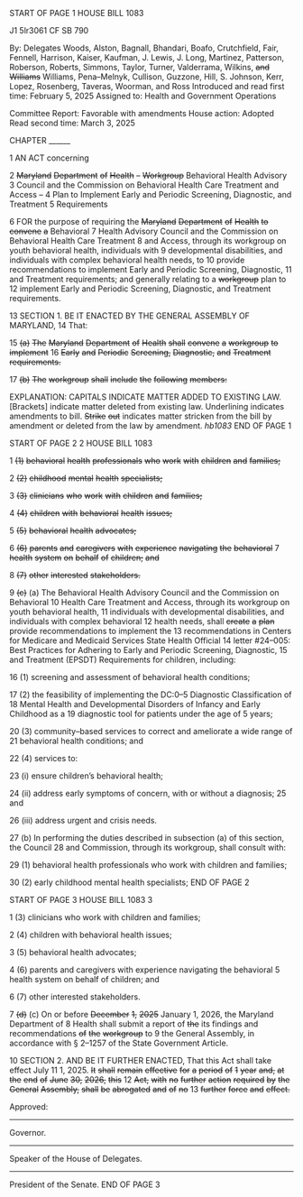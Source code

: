 START OF PAGE 1
HOUSE BILL 1083

J1 5lr3061
CF SB 790

By: Delegates Woods, Alston, Bagnall, Bhandari, Boafo, Crutchfield, Fair, Fennell,
Harrison, Kaiser, Kaufman, J. Lewis, J. Long, Martinez, Patterson,
Roberson, Roberts, Simmons, Taylor, Turner, Valderrama, Wilkins, ~~and~~
~~Williams~~ Williams, Pena–Melnyk, Cullison, Guzzone, Hill, S. Johnson, Kerr,
Lopez, Rosenberg, Taveras, Woorman, and Ross
Introduced and read first time: February 5, 2025
Assigned to: Health and Government Operations

Committee Report: Favorable with amendments
House action: Adopted
Read second time: March 3, 2025

CHAPTER ______

1 AN ACT concerning

2 ~~Maryland~~ ~~Department~~ ~~of~~ ~~Health~~ ~~–~~ ~~Workgroup~~ Behavioral Health Advisory
3 Council and the Commission on Behavioral Health Care Treatment and Access –
4 Plan to Implement Early and Periodic Screening, Diagnostic, and Treatment
5 Requirements

6 FOR the purpose of requiring the ~~Maryland~~ ~~Department~~ ~~of~~ ~~Health~~ ~~to~~ ~~convene~~ ~~a~~ Behavioral
7 Health Advisory Council and the Commission on Behavioral Health Care Treatment
8 and Access, through its workgroup on youth behavioral health, individuals with
9 developmental disabilities, and individuals with complex behavioral health needs, to
10 provide recommendations to implement Early and Periodic Screening, Diagnostic,
11 and Treatment requirements; and generally relating to a ~~workgroup~~ plan to
12 implement Early and Periodic Screening, Diagnostic, and Treatment requirements.

13 SECTION 1. BE IT ENACTED BY THE GENERAL ASSEMBLY OF MARYLAND,
14 That:

15 ~~(a)~~ ~~The~~ ~~Maryland~~ ~~Department~~ ~~of~~ ~~Health~~ ~~shall~~ ~~convene~~ ~~a~~ ~~workgroup~~ ~~to~~ ~~implement~~
16 ~~Early~~ ~~and~~ ~~Periodic~~ ~~Screening,~~ ~~Diagnostic,~~ ~~and~~ ~~Treatment~~ ~~requirements.~~

17 ~~(b)~~ ~~The~~ ~~workgroup~~ ~~shall~~ ~~include~~ ~~the~~ ~~following~~ ~~members:~~

EXPLANATION: CAPITALS INDICATE MATTER ADDED TO EXISTING LAW.
[Brackets] indicate matter deleted from existing law.
Underlining indicates amendments to bill.
~~Strike~~ ~~out~~ indicates matter stricken from the bill by amendment or deleted from the law by
amendment. *hb1083*
END OF PAGE 1

START OF PAGE 2
2 HOUSE BILL 1083

1 ~~(1)~~ ~~behavioral~~ ~~health~~ ~~professionals~~ ~~who~~ ~~work~~ ~~with~~ ~~children~~ ~~and~~ ~~families;~~

2 ~~(2)~~ ~~childhood~~ ~~mental~~ ~~health~~ ~~specialists;~~

3 ~~(3)~~ ~~clinicians~~ ~~who~~ ~~work~~ ~~with~~ ~~children~~ ~~and~~ ~~families;~~

4 ~~(4)~~ ~~children~~ ~~with~~ ~~behavioral~~ ~~health~~ ~~issues;~~

5 ~~(5)~~ ~~behavioral~~ ~~health~~ ~~advocates;~~

6 ~~(6)~~ ~~parents~~ ~~and~~ ~~caregivers~~ ~~with~~ ~~experience~~ ~~navigating~~ ~~the~~ ~~behavioral~~
7 ~~health~~ ~~system~~ ~~on~~ ~~behalf~~ ~~of~~ ~~children;~~ ~~and~~

8 ~~(7)~~ ~~other~~ ~~interested~~ ~~stakeholders.~~

9 ~~(c)~~ (a) The Behavioral Health Advisory Council and the Commission on Behavioral
10 Health Care Treatment and Access, through its workgroup on youth behavioral health,
11 individuals with developmental disabilities, and individuals with complex behavioral
12 health needs, shall ~~create~~ ~~a~~ ~~plan~~ provide recommendations to implement the
13 recommendations in Centers for Medicare and Medicaid Services State Health Official
14 letter #24–005: Best Practices for Adhering to Early and Periodic Screening, Diagnostic,
15 and Treatment (EPSDT) Requirements for children, including:

16 (1) screening and assessment of behavioral health conditions;

17 (2) the feasibility of implementing the DC:0–5 Diagnostic Classification of
18 Mental Health and Developmental Disorders of Infancy and Early Childhood as a
19 diagnostic tool for patients under the age of 5 years;

20 (3) community–based services to correct and ameliorate a wide range of
21 behavioral health conditions; and

22 (4) services to:

23 (i) ensure children’s behavioral health;

24 (ii) address early symptoms of concern, with or without a diagnosis;
25 and

26 (iii) address urgent and crisis needs.

27 (b) In performing the duties described in subsection (a) of this section, the Council
28 and Commission, through its workgroup, shall consult with:

29 (1) behavioral health professionals who work with children and families;

30 (2) early childhood mental health specialists;
END OF PAGE 2

START OF PAGE 3
HOUSE BILL 1083 3

1 (3) clinicians who work with children and families;

2 (4) children with behavioral health issues;

3 (5) behavioral health advocates;

4 (6) parents and caregivers with experience navigating the behavioral
5 health system on behalf of children; and

6 (7) other interested stakeholders.

7 ~~(d)~~ (c) On or before ~~December~~ ~~1,~~ ~~2025~~ January 1, 2026, the Maryland Department of
8 Health shall submit a report of ~~the~~ its findings and recommendations ~~of~~ ~~the~~ ~~workgroup~~ to
9 the General Assembly, in accordance with § 2–1257 of the State Government Article.

10 SECTION 2. AND BE IT FURTHER ENACTED, That this Act shall take effect July
11 1, 2025. ~~It~~ ~~shall~~ ~~remain~~ ~~effective~~ ~~for~~ ~~a~~ ~~period~~ ~~of~~ ~~1~~ ~~year~~ ~~and,~~ ~~at~~ ~~the~~ ~~end~~ ~~of~~ ~~June~~ ~~30,~~ ~~2026,~~ ~~this~~
12 ~~Act,~~ ~~with~~ ~~no~~ ~~further~~ ~~action~~ ~~required~~ ~~by~~ ~~the~~ ~~General~~ ~~Assembly,~~ ~~shall~~ ~~be~~ ~~abrogated~~ ~~and~~ ~~of~~ ~~no~~
13 ~~further~~ ~~force~~ ~~and~~ ~~effect.~~

Approved:

________________________________________________________________________________
Governor.

________________________________________________________________________________
Speaker of the House of Delegates.

________________________________________________________________________________
President of the Senate.
END OF PAGE 3